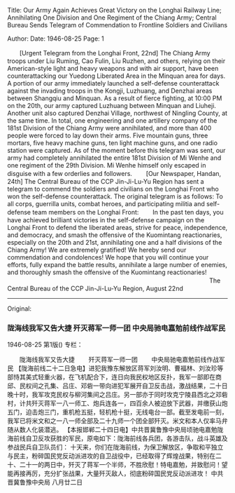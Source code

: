 Title: Our Army Again Achieves Great Victory on the Longhai Railway Line; Annihilating One Division and One Regiment of the Chiang Army; Central Bureau Sends Telegram of Commendation to Frontline Soldiers and Civilians

Author:
Date: 1946-08-25
Page: 1

　　[Urgent Telegram from the Longhai Front, 22nd] The Chiang Army troops under Liu Ruming, Cao Fulin, Liu Ruzhen, and others, relying on their American-style light and heavy weapons and with air support, have been counterattacking our Yuedong Liberated Area in the Minquan area for days. A portion of our army immediately launched a self-defense counterattack against the invading troops in the Kongji, Luzhuang, and Denzhai areas between Shangqiu and Minquan. As a result of fierce fighting, at 10:00 PM on the 20th, our army captured Luzhuang between Minquan and Liuheji. Another unit also captured Denzhai Village, northwest of Ningling County, at the same time. In total, one engineering and one artillery company of the 181st Division of the Chiang Army were annihilated, and more than 400 people were forced to lay down their arms. Five mountain guns, three mortars, five heavy machine guns, ten light machine guns, and one radio station were captured. As of the moment before this telegram was sent, our army had completely annihilated the entire 181st Division of Mi Wenhe and one regiment of the 29th Division. Mi Wenhe himself only escaped in disguise with a few orderlies and followers.
　　[Our Newspaper, Handan, 24th] The Central Bureau of the CCP Jin-Ji-Lu-Yu Region has sent a telegram to commend the soldiers and civilians on the Longhai Front who won the self-defense counterattack. The original telegram is as follows: To all corps, guerrilla units, combat heroes, and participating militia and self-defense team members on the Longhai Front:
　　In the past ten days, you have achieved brilliant victories in the self-defense campaign on the Longhai Front to defend the liberated areas, strive for peace, independence, and democracy, and smash the offensive of the Kuomintang reactionaries, especially on the 20th and 21st, annihilating one and a half divisions of the Chiang Army! We are extremely gratified! We hereby send our commendation and condolences! We hope that you will continue your efforts, fully expand the battle results, annihilate a large number of enemies, and thoroughly smash the offensive of the Kuomintang reactionaries!
　　　　　　　　　　　　　　　　　　　　　　　　　　　　　　　　　The Central Bureau of the CCP Jin-Ji-Lu-Yu Region, August 22nd



<hr /> 

Original: 


### 陇海线我军又告大捷  歼灭蒋军一师一团  中央局驰电嘉勉前线作战军民

1946-08-25
第1版()
专栏：

　　陇海线我军又告大捷
　　歼灭蒋军一师一团
　　中央局驰电嘉勉前线作战军民
    【陇海前线二十二日急电】进犯我豫东解放区蒋军刘汝明、曹福林、刘汝珍等部恃其美式轻重火器，在飞机配合下，连日向我民权地区反扑，我军一部即在商邱、民权间之孔集、吕庄、邓砦一带向进犯军展开自卫反击战，激战结果，二十日晚十时，我军攻克民权与柳河集间之吕庄。另一部亦于同时攻克宁陵县西北之邓砦村，计共歼灭蒋军一八一师工、炮兵连各一，四百余人被迫放下武器，并缴获山炮五门，迫击炮三门，重机枪五挺，轻机枪十挺，无线电台一部。截至发电前一刻，我军已将米文和之一八一师全部及二十九师一个团全部歼灭。米文和本人仅率马弁随从数人化装潜逃。
    【本报邯郸二十四日电】中共晋冀鲁豫中央局顷驰电嘉勉陇海前线自卫反攻获胜的军民，原电如下：陇海前线各兵团，各游击队，战斗英雄及参战民兵自卫队员们：
    十天来，你们在陇海前线，为保卫解放区，争取和平独立与民主，粉碎国民党反动派进攻的自卫战役中，已经取得了辉煌战果，特别在二十、二十一的两日中，歼灭了蒋军一个半师，不胜欣慰！特电嘉勉，并致慰问！望能再接再厉，充分扩张战果，大量歼灭敌人，彻底粉碎国民党反动派进攻！
                              中共晋冀鲁豫中央局  八月廿二日
